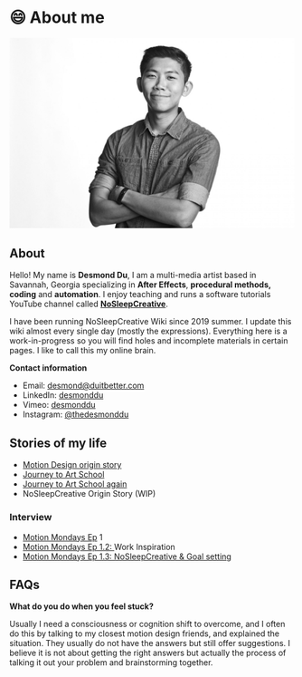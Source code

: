 # 😄 About me

![Handsome, charming, courageous Singaporean man circa 2019](<../.gitbook/assets/image (32).png>)

## About

Hello! My name is **Desmond Du**,  I am a multi-media artist based in Savannah, Georgia specializing in **After Effects**, **procedural methods, coding** and **automation**. I enjoy teaching and runs a software tutorials YouTube channel called [**NoSleepCreative**](https://www.youtube.com/channel/UCAOBiw0BBjKgFyHDuoCeTXQ?view\_as=subscriber).

I have been running NoSleepCreative Wiki since 2019 summer. I update this wiki almost every single day (mostly the expressions). Everything here is a work-in-progress so you will find holes and incomplete materials in certain pages. I like to call this my online brain.

**Contact information**

* Email: desmond@duitbetter.com
* LinkedIn: [desmonddu](https://www.linkedin.com/in/desmonddu/)
* Vimeo: [desmonddu](https://vimeo.com/desmonddu)
* Instagram: [@thedesmonddu](https://www.instagram.com/thedesmonddu/?hl=en)

## Stories of my life

* [Motion Design origin story](https://medium.com/@desmonddu/journey-to-a-full-ride-56e1be17c0de)
* [Journey to Art School](https://medium.com/@desmonddu/journey-to-a-full-ride-56e1be17c0de)
* [Journey to Art School again](https://desmonddu.medium.com/journey-to-an-art-school-full-ride-again-e67b3ff134b4)
* NoSleepCreative Origin Story (WIP)

### Interview

* [Motion Mondays Ep](https://www.instagram.com/p/CHXvFFSHARu/) 1
* [Motion Mondays Ep 1.2:  ](https://www.instagram.com/p/CHfJBLHBM5D/)Work Inspiration
* [Motion Mondays Ep 1.3: NoSleepCreative & Goal setting](https://www.instagram.com/p/CH73DrhHGeV/)

## FAQs

**What do you do when you feel stuck?**

Usually I need a consciousness or cognition shift to overcome, and I often do this by talking to my closest motion design friends, and explained the situation. They usually do not have the answers but still offer suggestions. I believe it is not about getting the right answers but actually the process of talking it out your problem and brainstorming together.

